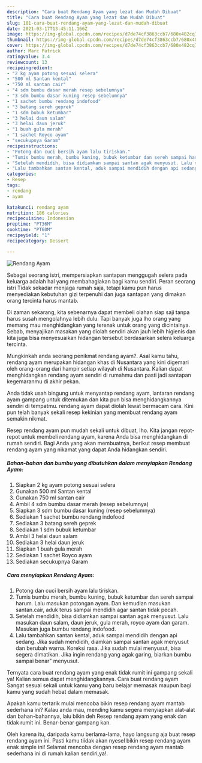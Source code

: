 ```yaml
---
description: "Cara buat Rendang Ayam yang lezat dan Mudah Dibuat"
title: "Cara buat Rendang Ayam yang lezat dan Mudah Dibuat"
slug: 101-cara-buat-rendang-ayam-yang-lezat-dan-mudah-dibuat
date: 2021-03-17T13:45:11.166Z
image: https://img-global.cpcdn.com/recipes/d7de74cf3863ccb7/680x482cq70/rendang-ayam-foto-resep-utama.jpg
thumbnail: https://img-global.cpcdn.com/recipes/d7de74cf3863ccb7/680x482cq70/rendang-ayam-foto-resep-utama.jpg
cover: https://img-global.cpcdn.com/recipes/d7de74cf3863ccb7/680x482cq70/rendang-ayam-foto-resep-utama.jpg
author: Marc Patrick
ratingvalue: 3.4
reviewcount: 13
recipeingredient:
- "2 kg ayam potong sesuai selera"
- "500 ml Santan kental"
- "750 ml santan cair"
- "4 sdm bumbu dasar merah resep sebelumnya"
- "3 sdm bumbu dasar kuning resep sebelumnya"
- "1 sachet bumbu rendang indofood"
- "3 batang sereh geprek"
- "1 sdm bubuk ketumbar"
- "3 helai daun salam"
- "3 helai daun jeruk"
- "1 buah gula merah"
- "1 sachet Royco ayam"
- "secukupnya Garam"
recipeinstructions:
- "Potong dan cuci bersih ayam lalu tiriskan."
- "Tumis bumbu merah, bumbu kuning, bubuk ketumbar dan sereh sampai harum. Lalu masukan potongan ayam. Dan kemudian masukan santan.cair, aduk terus sampai mendidih agar santan tidak pecah."
- "Setelah mendidih, bisa didiamkan sampai santan agak menyusut. Lalu masukan daun salam, daun jeruk, gula merah, royco ayam dan garam. Masukan juga bumbu rendang indofood."
- "Lalu tambahkan santan kental, aduk sampai mendidih dengan api sedang. Jika sudah mendidih, diamkan sampai santan agak menyusut dan berubah warna. Koreksi rasa. Jika sudah mulai menyusut, bisa segera dimatikan. Jika ingin rendang yang agak garing, biarkan bumbu sampai benar&#34; menyusut."
categories:
- Resep
tags:
- rendang
- ayam

katakunci: rendang ayam 
nutrition: 186 calories
recipecuisine: Indonesian
preptime: "PT36M"
cooktime: "PT60M"
recipeyield: "1"
recipecategory: Dessert

---
```



![Rendang Ayam](https://img-global.cpcdn.com/recipes/d7de74cf3863ccb7/680x482cq70/rendang-ayam-foto-resep-utama.jpg)

Sebagai seorang istri, mempersiapkan santapan menggugah selera pada keluarga adalah hal yang membahagiakan bagi kamu sendiri. Peran seorang istri Tidak sekadar menjaga rumah saja, tetapi kamu pun harus menyediakan kebutuhan gizi terpenuhi dan juga santapan yang dimakan orang tercinta harus mantab.

Di zaman  sekarang, kita sebenarnya dapat membeli olahan siap saji tanpa harus susah mengolahnya lebih dulu. Tapi banyak juga lho orang yang memang mau menghidangkan yang terenak untuk orang yang dicintainya. Sebab, menyajikan masakan yang diolah sendiri akan jauh lebih higienis dan kita juga bisa menyesuaikan hidangan tersebut berdasarkan selera keluarga tercinta. 



Mungkinkah anda seorang penikmat rendang ayam?. Asal kamu tahu, rendang ayam merupakan hidangan khas di Nusantara yang kini digemari oleh orang-orang dari hampir setiap wilayah di Nusantara. Kalian dapat menghidangkan rendang ayam sendiri di rumahmu dan pasti jadi santapan kegemaranmu di akhir pekan.

Anda tidak usah bingung untuk menyantap rendang ayam, lantaran rendang ayam gampang untuk ditemukan dan kita pun bisa menghidangkannya sendiri di tempatmu. rendang ayam dapat diolah lewat bermacam cara. Kini pun telah banyak sekali resep kekinian yang membuat rendang ayam semakin nikmat.

Resep rendang ayam pun mudah sekali untuk dibuat, lho. Kita jangan repot-repot untuk membeli rendang ayam, karena Anda bisa menghidangkan di rumah sendiri. Bagi Anda yang akan membuatnya, berikut resep membuat rendang ayam yang nikamat yang dapat Anda hidangkan sendiri.

<!--inarticleads1-->

##### Bahan-bahan dan bumbu yang dibutuhkan dalam menyiapkan Rendang Ayam:

1. Siapkan 2 kg ayam potong sesuai selera
1. Gunakan 500 ml Santan kental
1. Gunakan 750 ml santan cair
1. Ambil 4 sdm bumbu dasar merah (resep sebelumnya)
1. Siapkan 3 sdm bumbu dasar kuning (resep sebelumnya)
1. Sediakan 1 sachet bumbu rendang indofood
1. Sediakan 3 batang sereh geprek
1. Sediakan 1 sdm bubuk ketumbar
1. Ambil 3 helai daun salam
1. Sediakan 3 helai daun jeruk
1. Siapkan 1 buah gula merah
1. Sediakan 1 sachet Royco ayam
1. Sediakan secukupnya Garam




<!--inarticleads2-->

##### Cara menyiapkan Rendang Ayam:

1. Potong dan cuci bersih ayam lalu tiriskan.
1. Tumis bumbu merah, bumbu kuning, bubuk ketumbar dan sereh sampai harum. Lalu masukan potongan ayam. Dan kemudian masukan santan.cair, aduk terus sampai mendidih agar santan tidak pecah.
1. Setelah mendidih, bisa didiamkan sampai santan agak menyusut. Lalu masukan daun salam, daun jeruk, gula merah, royco ayam dan garam. Masukan juga bumbu rendang indofood.
1. Lalu tambahkan santan kental, aduk sampai mendidih dengan api sedang. Jika sudah mendidih, diamkan sampai santan agak menyusut dan berubah warna. Koreksi rasa. Jika sudah mulai menyusut, bisa segera dimatikan. Jika ingin rendang yang agak garing, biarkan bumbu sampai benar&#34; menyusut.




Ternyata cara buat rendang ayam yang enak tidak rumit ini gampang sekali ya! Kalian semua dapat menghidangkannya. Cara buat rendang ayam Sangat sesuai sekali untuk kamu yang baru belajar memasak maupun bagi kamu yang sudah hebat dalam memasak.

Apakah kamu tertarik mulai mencoba bikin resep rendang ayam mantab sederhana ini? Kalau anda mau, mending kamu segera menyiapkan alat-alat dan bahan-bahannya, lalu bikin deh Resep rendang ayam yang enak dan tidak rumit ini. Benar-benar gampang kan. 

Oleh karena itu, daripada kamu berlama-lama, hayo langsung aja buat resep rendang ayam ini. Pasti kamu tiidak akan nyesel bikin resep rendang ayam enak simple ini! Selamat mencoba dengan resep rendang ayam mantab sederhana ini di rumah kalian sendiri,ya!.

